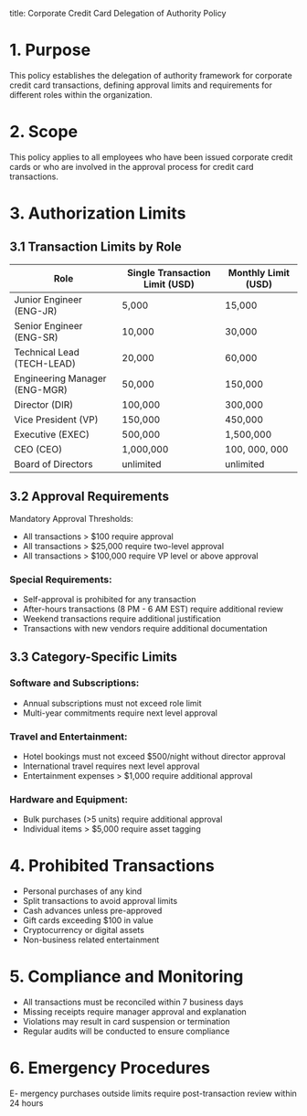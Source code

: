 title: Corporate Credit Card Delegation of Authority Policy

# 1. Purpose
This policy establishes the delegation of authority framework for corporate credit card transactions, defining approval limits and requirements for different roles within the organization.

# 2. Scope
This policy applies to all employees who have been issued corporate credit cards or who are involved in the approval process for credit card transactions.

# 3. Authorization Limits
## 3.1 Transaction Limits by Role
| Role | Single Transaction Limit (USD) | Monthly Limit (USD) |
| --- | --- | --- | 
| Junior Engineer (ENG-JR) | 5,000 | 15,000 | 
| Senior Engineer (ENG-SR) | 10,000 | 30,000 |
|Technical Lead (TECH-LEAD) | 20,000 | 60,000 | 
|Engineering Manager (ENG-MGR) | 50,000 | 150,000 |
| Director (DIR) |100,000 | 300,000 | 
|Vice President (VP) |150,000 | 450,000 | 
| Executive (EXEC) | 500,000 | 1,500,000 |
| CEO (CEO) | 1,000,000 | 100, 000, 000 |
| Board of Directors | unlimited | unlimited |

## 3.2 Approval Requirements
Mandatory Approval Thresholds:

- All transactions > $100 require approval
- All transactions > $25,000 require two-level approval
- All transactions > $100,000 require VP level or above approval

### Special Requirements:

- Self-approval is prohibited for any transaction
- After-hours transactions (8 PM - 6 AM EST) require additional review
- Weekend transactions require additional justification
- Transactions with new vendors require additional documentation

## 3.3 Category-Specific Limits

### Software and Subscriptions:

- Annual subscriptions must not exceed role limit
- Multi-year commitments require next level approval

### Travel and Entertainment:

- Hotel bookings must not exceed $500/night without director approval
- International travel requires next level approval
- Entertainment expenses > $1,000 require additional approval

### Hardware and Equipment:

- Bulk purchases (>5 units) require additional approval
- Individual items > $5,000 require asset tagging

# 4. Prohibited Transactions

- Personal purchases of any kind
- Split transactions to avoid approval limits
- Cash advances unless pre-approved
- Gift cards exceeding $100 in value
- Cryptocurrency or digital assets
- Non-business related entertainment

# 5. Compliance and Monitoring

- All transactions must be reconciled within 7 business days
- Missing receipts require manager approval and explanation
- Violations may result in card suspension or termination
- Regular audits will be conducted to ensure compliance


# 6. Emergency Procedures

E- mergency purchases outside limits require post-transaction review within 24 hours